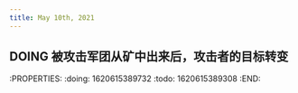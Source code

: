 ```yaml
---
title: May 10th, 2021
---
```


## DOING 被攻击军团从矿中出来后，攻击者的目标转变
:PROPERTIES:
:doing: 1620615389732
:todo: 1620615389308
:END:
##
